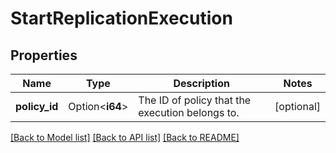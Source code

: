 # StartReplicationExecution

## Properties

Name | Type | Description | Notes
------------ | ------------- | ------------- | -------------
**policy_id** | Option<**i64**> | The ID of policy that the execution belongs to. | [optional]

[[Back to Model list]](../README.md#documentation-for-models) [[Back to API list]](../README.md#documentation-for-api-endpoints) [[Back to README]](../README.md)


